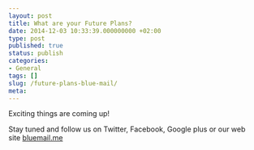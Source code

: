 ```yaml
---
layout: post
title: What are your Future Plans?
date: 2014-12-03 10:33:39.000000000 +02:00
type: post
published: true
status: publish
categories:
- General
tags: []
slug: /future-plans-blue-mail/
meta:
---
```


Exciting things are coming up!

Stay tuned and follow us on Twitter, Facebook, Google plus or our web site [bluemail.me](https://bluemail.me/)